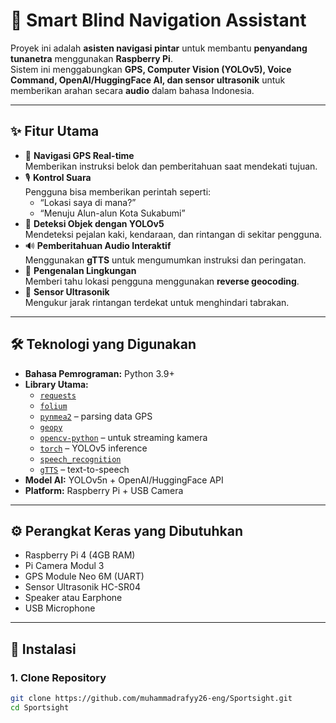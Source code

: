 # 🧭 Smart Blind Navigation Assistant

Proyek ini adalah **asisten navigasi pintar** untuk membantu **penyandang tunanetra** menggunakan **Raspberry Pi**.  
Sistem ini menggabungkan **GPS, Computer Vision (YOLOv5), Voice Command, OpenAI/HuggingFace AI, dan sensor ultrasonik** untuk memberikan arahan secara **audio** dalam bahasa Indonesia.

---

## ✨ Fitur Utama
- 📍 **Navigasi GPS Real-time**  
  Memberikan instruksi belok dan pemberitahuan saat mendekati tujuan.
- 🎙 **Kontrol Suara**  
  Pengguna bisa memberikan perintah seperti:
  - “Lokasi saya di mana?”
  - “Menuju Alun-alun Kota Sukabumi”
- 🧠 **Deteksi Objek dengan YOLOv5**  
  Mendeteksi pejalan kaki, kendaraan, dan rintangan di sekitar pengguna.
- 🔊 **Pemberitahuan Audio Interaktif**  
  Menggunakan **gTTS** untuk mengumumkan instruksi dan peringatan.
- 📡 **Pengenalan Lingkungan**  
  Memberi tahu lokasi pengguna menggunakan **reverse geocoding**.
- 🚧 **Sensor Ultrasonik**  
  Mengukur jarak rintangan terdekat untuk menghindari tabrakan.

---

## 🛠️ Teknologi yang Digunakan
- **Bahasa Pemrograman:** Python 3.9+
- **Library Utama:**
  - [`requests`](https://docs.python-requests.org/)
  - [`folium`](https://python-visualization.github.io/folium/)
  - [`pynmea2`](https://github.com/Knio/pynmea2) – parsing data GPS
  - [`geopy`](https://geopy.readthedocs.io/)
  - [`opencv-python`](https://opencv.org/) – untuk streaming kamera
  - [`torch`](https://pytorch.org/) – YOLOv5 inference
  - [`speech_recognition`](https://pypi.org/project/SpeechRecognition/)
  - [`gTTS`](https://pypi.org/project/gTTS/) – text-to-speech
- **Model AI:** YOLOv5n + OpenAI/HuggingFace API
- **Platform:** Raspberry Pi + USB Camera

---

## ⚙️ Perangkat Keras yang Dibutuhkan
- Raspberry Pi 4 (4GB RAM)
- Pi Camera Modul 3
- GPS Module Neo 6M (UART)
- Sensor Ultrasonik HC-SR04
- Speaker atau Earphone
- USB Microphone

---

## 🚀 Instalasi

### 1. Clone Repository
```bash
git clone https://github.com/muhammadrafyy26-eng/Sportsight.git
cd Sportsight

